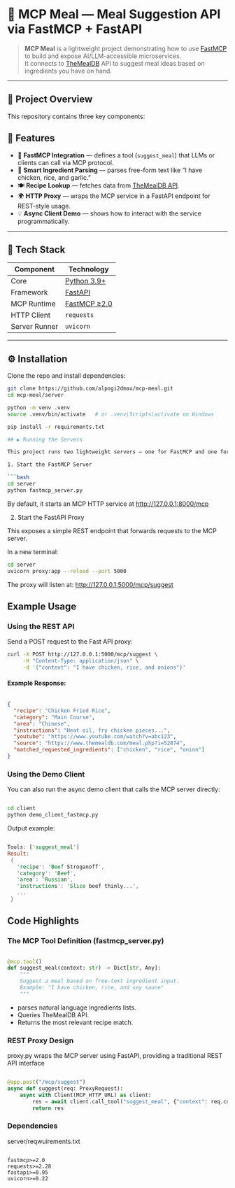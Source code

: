 # 🥗 MCP Meal — Meal Suggestion API via FastMCP + FastAPI

> **MCP Meal** is a lightweight project demonstrating how to use [FastMCP](https://pypi.org/project/fastmcp/) to build and expose AI/LLM-accessible microservices.  
> It connects to [TheMealDB](https://www.themealdb.com) API to suggest meal ideas based on ingredients you have on hand.

---

## 📂 Project Overview

This repository contains three key components:


## 🚀 Features

- 🔧 **FastMCP Integration** — defines a tool (`suggest_meal`) that LLMs or clients can call via MCP protocol.  
- 🍳 **Smart Ingredient Parsing** — parses free-form text like “I have chicken, rice, and garlic.”  
- 🍽️ **Recipe Lookup** — fetches data from [TheMealDB API](https://www.themealdb.com/api.php).  
- 🌍 **HTTP Proxy** — wraps the MCP service in a FastAPI endpoint for REST-style usage.  
- 💡 **Async Client Demo** — shows how to interact with the service programmatically.

---

## 🧰 Tech Stack

| Component | Technology |
|------------|-------------|
| Core | [Python 3.9+](https://www.python.org/) |
| Framework | [FastAPI](https://fastapi.tiangolo.com/) |
| MCP Runtime | [FastMCP ≥2.0](https://pypi.org/project/fastmcp/) |
| HTTP Client | `requests` |
| Server Runner | `uvicorn` |

---

## ⚙️ Installation

Clone the repo and install dependencies:

```bash
git clone https://github.com/alpogi2dmax/mcp-meal.git
cd mcp-meal/server

python -m venv .venv
source .venv/bin/activate   # or .venv\Scripts\activate on Windows

pip install -r requirements.txt

## ▶️ Running the Servers

This project runs two lightweight servers — one for FastMCP and one for FastAPI (proxy).

1. Start the FastMCP Server

```bash
cd server
python fastmcp_server.py
```

By default, it starts an MCP HTTP service at
http://127.0.0.1:8000/mcp

2. Start the FastAPI Proxy

This exposes a simple REST endpoint that forwards requests to the MCP server.

In a new terminal:

```bash
cd server
uvicorn proxy:app --reload --port 5000
```

The proxy will listen at:
http://127.0.0.1:5000/mcp/suggest

## Example Usage

### Using the REST API

Send a POST request to the Fast API proxy:

```bash
curl -X POST http://127.0.0.1:5000/mcp/suggest \
     -H "Content-Type: application/json" \
     -d '{"context": "I have chicken, rice, and onions"}'
```

#### Example Response:
```json

{
  "recipe": "Chicken Fried Rice",
  "category": "Main Course",
  "area": "Chinese",
  "instructions": "Heat oil, fry chicken pieces...",
  "youtube": "https://www.youtube.com/watch?v=abc123",
  "source": "https://www.themealdb.com/meal.php?i=52874",
  "matched_requested_ingredients": ["chicken", "rice", "onion"]
}

```

### Using the Demo Client

You can also run the async demo client that calls the MCP server directly:

```bash

cd client
python demo_client_fastmcp.py
```

Output example:
```rust

Tools: ['suggest_meal']
Result:
 {
   'recipe': 'Beef Stroganoff',
   'category': 'Beef',
   'area': 'Russian',
   'instructions': 'Slice beef thinly...',
   ...
 }

 ```

## Code Highlights

### The MCP Tool Definition (fastmcp_server.py)

```python

@mcp.tool()
def suggest_meal(context: str) -> Dict[str, Any]:
    """
    Suggest a meal based on free-text ingredient input.
    Example: "I have chicken, rice, and soy sauce"
    """
```

* parses natural language ingredients lists.
* Queries TheMealDB API.
* Returns the most relevant recipe match.

### REST Proxy Design

proxy.py wraps the MCP server using FastAPI, providing a traditional REST API interface

```python

@app.post("/mcp/suggest")
async def suggest(req: ProxyRequest):
    async with Client(MCP_HTTP_URL) as client:
        res = await client.call_tool("suggest_meal", {"context": req.context})
        return res
```

### Dependencies

server/reqwuirements.txt

```shell

fastmcp>=2.0
requests>=2.28
fastapi>=0.95
uvicorn>=0.22
```

